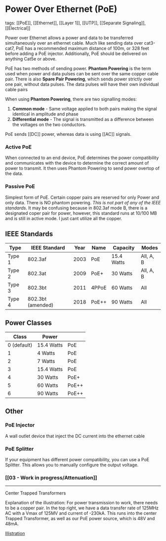 # Power Over Ethernet (PoE)
tags: [[PoE]], [[Ethernet]], [[Layer 1]], [[UTP]], [[Separate Signaling]], [[Electrical]]

Power over Ethernet allows a power and data to be transferred simultaneously over an ethernet cable. Much like sending data over cat3-cat7, PoE has a recommended maximum distance of 100m, or 328 feet before adding a PoE injector. Additionally, PoE should be delivered on anything Cat5e or above.

PoE has two methods of sending power. **Phantom Powering** is the term used when power and data pulses can be sent over the same copper cable pair. There is also **Spare Pair Powering**, which sends power strictly over one pair, without data pulses. The data pulses will have their own individual cable pairs 

When using **Phantom Powering**, there are two signalling modes:
1. **Common mode** - Same voltage applied to both pairs making the signal identical in amplitude and phase
2. **Differential mode** - The signal is transmitted as a difference between the voltages on the two conductors. 

PoE sends [[DC]] power, whereas data is using [[AC]] signals. 

### Active PoE
When connected to an end device, PoE determines the power compatibility and communicates with the device to determine the correct amount of power to transmit. It then uses Phantom Powering to send power overtop of the data.
### Passive PoE
Simplest form of PoE. Certain copper pairs are reserved for only Power and only data. There is NO phantom powering. *This is not part of any of the IEEE standards*. It may be confusing because in 802.3af mode B, there is a designated coper pair for power, however, this standard runs at 10/100 MB and is still in active mode. I just cant utilize all the copper.

## IEEE Standards

| Type   | IEEE Standard     | Year | Name  | Capacity   | Modes     |
| ------ | ----------------- | ---- | ----- | ---------- | --------- |
| Type 1 | 802.3af           | 2003 | PoE   | 15.4 Watts | All, A, B |
| Type 2 | 802.3at           | 2009 | PoE+  | 30 Watts   | All, A, B |
| Type 3 | 802.3bt           | 2011 | 4PPoE | 60 Watts   | All       |
| Type 4 | 802.3bt (amended) | 2018 | PoE++ | 90 Watts   | All       |
## Power Classes

| Class       | Power      |       |
| ----------- | ---------- | ----- |
| 0 (default) | 15.4 Watts | PoE   |
| 1           | 4 Watts    | PoE   |
| 2           | 7 Watts    | PoE   |
| 3           | 15.4 Watts | PoE   |
| 4           | 30 Watts   | PoE+  |
| 5           | 60 Watts   | PoE++ |
| 6           | 90 Watts   | PoE++ |

## Other 
### PoE Injector
A wall outlet device that inject the DC current into the ethernet cable
### PoE Splitter
If your equipment has different power compatibility, you can use a PoE Splitter. This allows you to manually configure the output voltage.
### [[03 - Work in progress/Attenuation]]

---

Center Trapped Transformers


Explanation of the illustration:
For power transmission to work, there needs to be a copper pair. In the top right, we have a data transfer rate of 125MHz AC with a Vmax of 125MV and current of -230kA. This runs into the center Trapped Transformer, as well as our PoE power source, which is 48V and 48mA. 

[Illistration](https://www.falstad.com/circuit/circuitjs.html?ctz=CQAgjCAsCmC0YCYQDYCcA6AzJSZMFYwAGSbMZfEfIqqJfOMMAKADcRZMEaFIbPu4AOzIQNCImpFp02jXnp8zPqIS8oADhAINWxFoUyCY9KjMn8AHQAORRQC4ImDk0ipCpoqhwUNmIkIuYG4e7kI++H4BHPjoyBqkuLrIRBqpRAiMkCDKRKrqYCLautr4oobSxnZmqBY2dviOIM6wdhka+KhpQkKYmLp8-SZEYN4jqGrIyP4jIoHwcWO+3tQaKQFwCBC5ogI0kFqwCGXgOmLDlZTV5mD2DfWKzRwIM2Aapn0aqMg4OEiu7jAnm8kF8-kCANC+HCoMi-i0Ow4XHERSOJ2O5QuRCqphud0UD0oLTaXm4AWhBE6iHc5XQ7U63V6-QS2KElFadNGfFGk2m0kKyECbCRgiYSD2mnOEmOMhkpyksvOCiUAHdnicxSBvuBEGJmGq0aIDiA0pKiPqOKaBdoCkVzQbtbweOonXrrMUtMadHpdRB5Mx3d7hKoSq6-Xr2LA+DwTlHZFwlVB9gYlYoLXGY7sMaVyuns9nDdpUnqDdnTYWE-b1aIExnmkhzQBzDjRnMt2QIIQNks27KmtTZSsWgf15oJUdVkfcLRTk6Tl0nfrZbPmgBOY8HSCXbfEMgt2s1I81VdNXvUxqrsCtqOz1svjr41e0j-NAHtaD8pWpUOJeDVdAg6DEEQ1DxFi4bOES4D+u+NCfr+CA-lAuI1PgOh8NwnYNnS-LgE8NDOEwervmoKDZPsXhaN8OGylsbIHJ04HaMxpGYMwQA)














